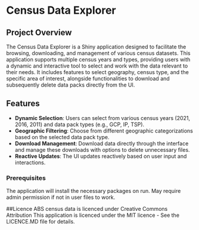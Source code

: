 # Census Data Explorer

## Project Overview

The Census Data Explorer is a Shiny application designed to facilitate the browsing, downloading, and management of various census datasets. This application supports multiple census years and types, providing users with a dynamic and interactive tool to select and work with the data relevant to their needs. It includes features to select geography, census type, and the specific area of interest, alongside functionalities to download and subsequently delete data packs directly from the UI.

## Features

- **Dynamic Selection**: Users can select from various census years (2021, 2016, 2011) and data pack types (e.g., GCP, IP, TSP).
- **Geographic Filtering**: Choose from different geographic categorizations based on the selected data pack type.
- **Download Management**: Download data directly through the interface and manage these downloads with options to delete unnecessary files.
- **Reactive Updates**: The UI updates reactively based on user input and interactions.

### Prerequisites

The application will install the necessary packages on run.
May require admin permission if not in user files to work.

##Licence 
ABS census data is licenced under Creative Commons Attribution
This application is licenced under the MIT licence - See the LICENCE.MD file for details.
